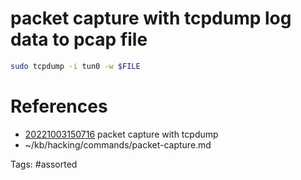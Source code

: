 # packet capture with tcpdump log data to pcap file
```bash
sudo tcpdump -i tun0 -w $FILE
```

# References
- [20221003150716](/zet/20221003150716/) packet capture with tcpdump
- ~/kb/hacking/commands/packet-capture.md

Tags:
    #assorted

